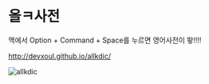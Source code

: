 # 올ㅋ사전

맥에서 Option + Command + Space를 누르면 영어사전이 뙇!!!!

http://devxoul.github.io/allkdic/

![allkdic](https://github.com/devxoul/allkdic/blob/gh-pages/gh-pages/images/screenshots/allkdic-2.png)
